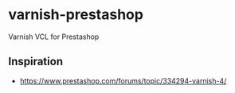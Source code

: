 # varnish-prestashop
Varnish VCL for Prestashop

## Inspiration

  * https://www.prestashop.com/forums/topic/334294-varnish-4/
